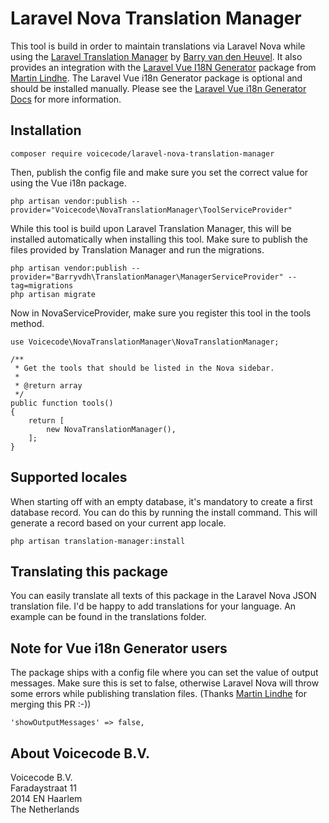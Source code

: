 # Laravel Nova Translation Manager

This tool is build in order to maintain translations via Laravel Nova while using the [Laravel Translation Manager] by [Barry van den Heuvel]. It also provides an integration with the [Laravel Vue I18N Generator] package from [Martin Lindhe]. The Laravel Vue i18n Generator package is optional and should be installed manually. Please see the [Laravel Vue i18n Generator Docs] for more information.

## Installation

```
composer require voicecode/laravel-nova-translation-manager
```

Then, publish the config file and make sure you set the correct value for using the Vue i18n package.

```
php artisan vendor:publish --provider="Voicecode\NovaTranslationManager\ToolServiceProvider"
```

While this tool is build upon Laravel Translation Manager, this will be installed automatically when installing this tool. Make sure to publish the files provided by Translation Manager and run the migrations.

```
php artisan vendor:publish --provider="Barryvdh\TranslationManager\ManagerServiceProvider" --tag=migrations
php artisan migrate
```

Now in NovaServiceProvider, make sure you register this tool in the tools method.

```
use Voicecode\NovaTranslationManager\NovaTranslationManager;

/**
 * Get the tools that should be listed in the Nova sidebar.
 *
 * @return array
 */
public function tools()
{
    return [
        new NovaTranslationManager(),
    ];
}
```

## Supported locales

When starting off with an empty database, it's mandatory to create a first database record. You can do this by running the install command. This will generate a record based on your current app locale. 

```
php artisan translation-manager:install
```

## Translating this package

You can easily translate all texts of this package in the Laravel Nova JSON translation file. I'd be happy to add translations for your language. An example can be found in the translations folder.

## Note for Vue i18n Generator users

The package ships with a config file where you can set the value of output messages. Make sure this is set to false, otherwise Laravel Nova will throw some errors while publishing translation files. (Thanks [Martin Lindhe] for merging this PR :-))

```
'showOutputMessages' => false,
```

## About Voicecode B.V.
Voicecode B.V.  
Faradaystraat 11   
2014 EN Haarlem  
The Netherlands  

[Laravel Translation Manager]: https://github.com/barryvdh/laravel-translation-manager
[Laravel Vue I18N Generator]: https://github.com/martinlindhe/laravel-vue-i18n-generator
[Laravel Vue i18n Generator Docs]: https://github.com/martinlindhe/laravel-vue-i18n-generator/blob/master/README.md
[Martin Lindhe]: https://github.com/martinlindhe
[Barry van den Heuvel]: https://github.com/barryvdh
